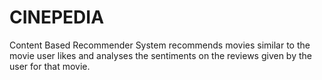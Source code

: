 # CINEPEDIA
Content Based Recommender System recommends movies similar to the movie user likes and analyses the sentiments on the reviews given by the user for that movie.
